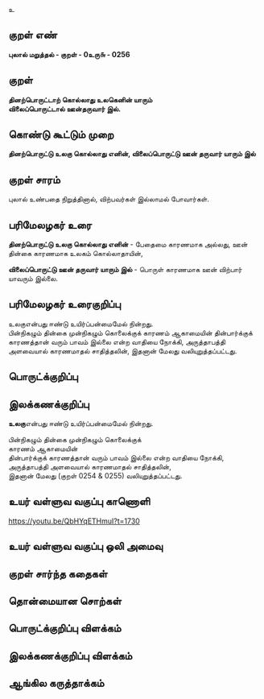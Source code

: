 உ

## குறள் எண் 

**புலால் மறுத்தல் - குறள் - 0உரு௬ - 0256**  

## குறள் 

**தினற்பொருட்டாற் கொல்லாது உலகெனின் யாரும்  
விலைப்பொருட்டால் ஊன்தருவார் இல்.**

## கொண்டு கூட்டும் முறை

**தினற்பொருட்டு உலகு கொல்லாது எனின், விலைப்பொருட்டு ஊன் தருவார் யாரும் இல்** 

## குறள் சாரம் 

புலால் உண்பதை நிறுத்தினால், விற்பவர்கள் இல்லாமல் போவார்கள்.  

## பரிமேலழகர் உரை

**தினற்பொருட்டு உலகு கொல்லாது எனின்** - பேதைமை காரணமாக அல்லது, ஊன் தின்கை காரணமாக உலகம் கொல்லாதாயின்,  

**விலைப்பொருட்டு ஊன் தருவார் யாரும் இல்** - பொருள் காரணமாக ஊன் விற்பார் யாவரும் இல்லை.

## பரிமேலழகர் உரைகுறிப்பு   

உலகுஎன்பது ஈண்டு உயிர்ப்பன்மைமேல் நின்றது.  
பின்நிகழும் தின்கை முன்நிகழும் கொலைக்குக் காரணம் ஆகாமையின் தின்பார்க்குக் காரணத்தான் வரும் பாவம் இல்லை என்ற வாதியை நோக்கி, அருத்தாபத்தி அளவையால் காரணமாதல் சாதித்தலின், இதனான் மேலது வலியுறுத்தப்பட்டது.   

## பொருட்க்குறிப்பு   


## இலக்கணக்குறிப்பு  

**உலகு**என்பது ஈண்டு உயிர்ப்பன்மைமேல் நின்றது.  

பின்நிகழும் தின்கை முன்நிகழும் கொலைக்குக்  
காரணம் ஆகாமையின்  
தின்பார்க்குக் காரணத்தான் வரும் பாவம் இல்லை என்ற வாதியை நோக்கி,   
அருத்தாபத்தி அளவையால் காரணமாதல் சாதித்தலின்,  
இதனான் மேலது (குறள் 0254 & 0255)  வலியுறுத்தப்பட்டது.    

## உயர் வள்ளுவ வகுப்பு காணொளி

https://youtu.be/QbHYqETHmuI?t=1730

## உயர் வள்ளுவ வகுப்பு ஒலி அமைவு 

 
## குறள் சார்ந்த கதைகள் 


## தொன்மையான சொற்கள்


## பொருட்க்குறிப்பு விளக்கம்


## இலக்கணக்குறிப்பு விளக்கம்


## ஆங்கில கருத்தாக்கம் 


